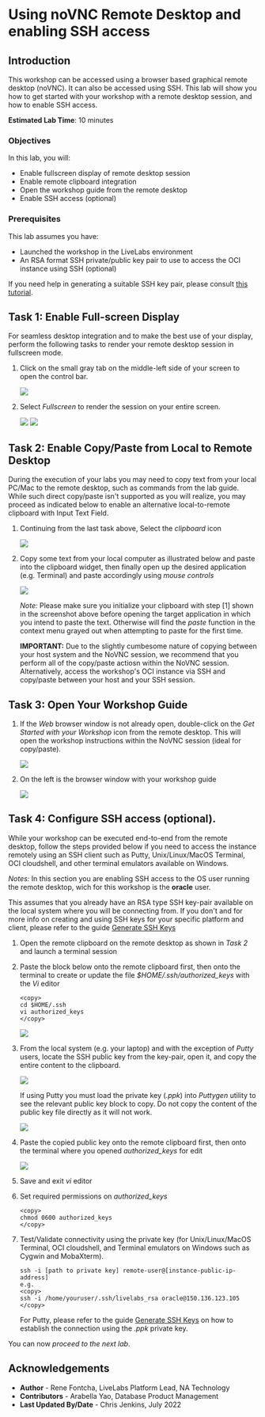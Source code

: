 # Using noVNC Remote Desktop and enabling SSH access

## Introduction

This workshop can be accessed using a browser based graphical remote desktop (noVNC). It can also be accessed using SSH. This lab will show you how to get started with your workshop with a remote desktop session, and how to enable SSH access. 

**Estimated Lab Time**: 10 minutes

### Objectives

In this lab, you will:

- Enable fullscreen display of remote desktop session
- Enable remote clipboard integration
- Open the workshop guide from the remote desktop
- Enable SSH access (optional)

### Prerequisites

This lab assumes you have:

- Launched the workshop in the LiveLabs environment
- An RSA format SSH private/public key pair to use to access the OCI instance using SSH (optional)

If you need help in generating a suitable SSH key pair, please consult [this tutorial](https://docs.oracle.com/en/learn/generate_ssh_keys/index.html).

## Task 1: Enable Full-screen Display
For seamless desktop integration and to make the best use of your display, perform the following tasks to render your remote desktop session in fullscreen mode.

1. Click on the small gray tab on the middle-left side of your screen to open the control bar.

    ![](./images/novnc-fullscreen-1.png " ")

2. Select *Fullscreen* to render the session on your entire screen.

    ![](./images/novnc-fullscreen-2.png " ")
    ![](./images/novnc-fullscreen-3.png " ")

## Task 2: Enable Copy/Paste from Local to Remote Desktop
During the execution of your labs you may need to copy text from your local PC/Mac to the remote desktop, such as commands from the lab guide. While such direct copy/paste isn't supported as you will realize, you may proceed as indicated below to enable an alternative local-to-remote clipboard with Input Text Field.

1. Continuing from the last task above, Select the *clipboard* icon

    ![](./images/novnc-clipboard-1.png " ")

2. Copy some text from your local computer as illustrated below and paste into the clipboard widget, then finally open up the desired application (e.g. Terminal) and paste accordingly using *mouse controls*

    ![](./images/novnc-clipboard-2.png " ")

    *Note:* Please make sure you initialize your clipboard with step [1] shown in the screenshot above before opening the target application in which you intend to paste the text. Otherwise will find the *paste* function in the context menu grayed out when attempting to paste for the first time.
    
    **IMPORTANT:** Due to the slightly cumbesome nature of copying between your host system and the NoVNC session, we recommend that you perform all of the copy/paste actiosn within the NoVNC session. Alternatively, access the workshop's OCI instance via SSH and copy/paste between your host and your SSH session.

## Task 3: Open Your Workshop Guide

1. If the *Web* browser window is not already open, double-click on the *Get Started with your Workshop* icon from the remote desktop. This will open the workshop instructions within the NoVNC session (ideal for copy/paste).

    ![](./images/novnc-launch-get-started-1.png " ")

2. On the left is the browser window with your workshop guide

    ![](./images/novnc-launch-get-started-2.png " ")


## Task 4: Configure SSH access (optional).

While your workshop can be executed end-to-end from the remote desktop, follow the steps provided below if you need to access the instance remotely using an SSH client such as Putty, Unix/Linux/MacOS Terminal, OCI cloudshell, and other terminal emulators available on Windows.

*Notes:* In this section you are enabling SSH access to the OS user running the remote desktop, wich for this workshop is the **oracle** user.

This assumes that you already have an RSA type SSH key-pair available on the local system where you will be connecting from. If you don't and for more info on creating and using SSH keys for your specific platform and client, please refer to the guide [Generate SSH Keys](https://docs.oracle.com/en/learn/generate_ssh_keys/index.html)

1. Open the remote clipboard on the remote desktop as shown in *Task 2* and launch a terminal session

2. Paste the block below onto the remote clipboard first, then onto the terminal to create or update the file *$HOME/.ssh/authorized_keys* with the *Vi* editor

    ```
    <copy>
    cd $HOME/.ssh
    vi authorized_keys
    </copy>
    ```

    ![](./images/novnc-copy-pub-key-4.png " ")

3. From the local system (e.g. your laptop) and with the exception of *Putty* users, locate the SSH public key from the key-pair, open it, and copy the entire content to the clipboard.

    ![](./images/novnc-copy-pub-key-1.png " ")

    If using Putty you must load the private key (*.ppk*) into *Puttygen* utility to see the relevant public key block to copy. Do not copy the content of the public key file directly as it will not work.

    ![](./images/novnc-copy-pub-key-2.png " ")

4. Paste the copied public key onto the remote clipboard first, then onto the terminal where you opened *authorized_keys* for edit

    ![](./images/novnc-copy-pub-key-3.png " ")

5. Save and exit *vi* editor

6. Set required permissions on *authorized_keys*

    ```
    <copy>
    chmod 0600 authorized_keys
    </copy>
    ```

7. Test/Validate connectivity using the private key (for Unix/Linux/MacOS Terminal, OCI cloudshell, and Terminal emulators on Windows such as Cygwin and MobaXterm).

    ```
    ssh -i [path to private key] remote-user@[instance-public-ip-address]
    e.g.
    <copy>
    ssh -i /home/youruser/.ssh/livelabs_rsa oracle@150.136.123.105
    </copy>
    ```

    For Putty, please refer to the guide [Generate SSH Keys](https://oracle-livelabs.github.io/common/labs/generate-ssh-key) on how to establish the connection using the *.ppk* private key.
    
You can now *proceed to the next lab*.

## Acknowledgements
* **Author** - Rene Fontcha, LiveLabs Platform Lead, NA Technology
* **Contributors** - Arabella Yao, Database Product Management
* **Last Updated By/Date** - Chris Jenkins, July 2022